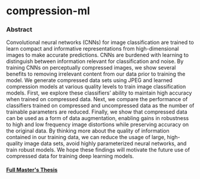 # compression-ml

### Abstract
Convolutional neural networks (CNNs) for image classification are trained to learn compact and informative representations from high-dimensional images to make accurate predictions. CNNs are burdened with learning to distinguish between information relevant for classification and noise. By training CNNs on perceptually compressed images, we show several benefits to removing irrelevant content from our data prior to training the model. We generate compressed data sets using JPEG and learned compression models at various quality levels to train image classification models. First, we explore these classifiers’ ability to maintain high accuracy when trained on compressed data. Next, we compare the performance of classifiers trained on compressed and uncompressed data as the number of trainable parameters are reduced. Finally, we show that compressed data can be used as a form of data augmentation, enabling gains in robustness to high and low frequency image distortions while preserving accuracy on the original data. By thinking more about the quality of information contained in our training data, we can reduce the usage of large, high-quality image data sets, avoid highly parameterized neural networks, and train robust models. We hope these findings will motivate the future use of compressed data for training deep learning models.

#### [Full Master's Thesis](http://www2.eecs.berkeley.edu/Pubs/TechRpts/2021/EECS-2021-98.pdf)
